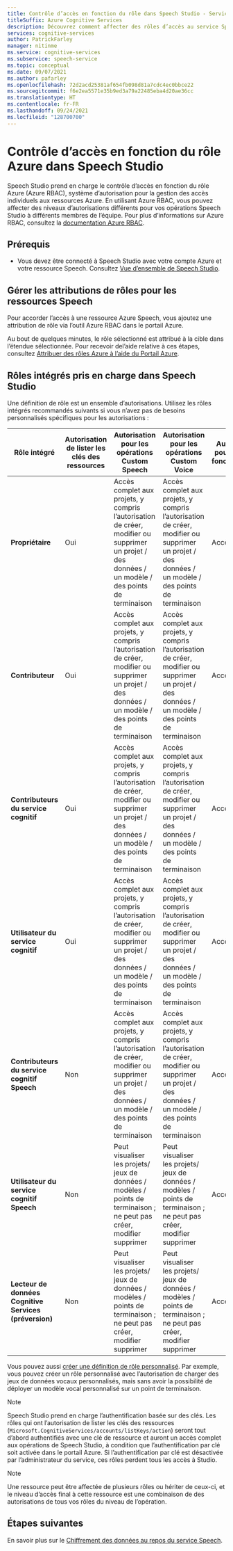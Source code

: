 ```yaml
---
title: Contrôle d’accès en fonction du rôle dans Speech Studio - Service Speech
titleSuffix: Azure Cognitive Services
description: Découvrez comment affecter des rôles d’accès au service Speech via Speech Studio.
services: cognitive-services
author: PatrickFarley
manager: nitinme
ms.service: cognitive-services
ms.subservice: speech-service
ms.topic: conceptual
ms.date: 09/07/2021
ms.author: pafarley
ms.openlocfilehash: 72d2acd25381af654fb098d81a7cdc4ec0bbce22
ms.sourcegitcommit: f6e2ea5571e35b9ed3a79a22485eba4d20ae36cc
ms.translationtype: HT
ms.contentlocale: fr-FR
ms.lasthandoff: 09/24/2021
ms.locfileid: "128700700"
---
```

# <a name="azure-role-based-access-control-in-speech-studio"></a>Contrôle d’accès en fonction du rôle Azure dans Speech Studio 

Speech Studio prend en charge le contrôle d’accès en fonction du rôle Azure (Azure RBAC), système d’autorisation pour la gestion des accès individuels aux ressources Azure. En utilisant Azure RBAC, vous pouvez affecter des niveaux d’autorisations différents pour vos opérations Speech Studio à différents membres de l’équipe. Pour plus d’informations sur Azure RBAC, consultez la [documentation Azure RBAC](/azure/role-based-access-control/overview).

## <a name="prerequisites"></a>Prérequis

* Vous devez être connecté à Speech Studio avec votre compte Azure et votre ressource Speech. Consultez [Vue d’ensemble de Speech Studio](speech-studio-overview.md).

## <a name="manage-role-assignments-for-speech-resources"></a>Gérer les attributions de rôles pour les ressources Speech

Pour accorder l’accès à une ressource Azure Speech, vous ajoutez une attribution de rôle via l’outil Azure RBAC dans le portail Azure. 

Au bout de quelques minutes, le rôle sélectionné est attribué à la cible dans l’étendue sélectionnée. Pour recevoir del’aide relative à ces étapes, consultez [Attribuer des rôles Azure à l’aide du Portail Azure](/azure/role-based-access-control/role-assignments-portal?tabs=current).

## <a name="supported-built-in-roles-in-speech-studio"></a>Rôles intégrés pris en charge dans Speech Studio

Une définition de rôle est un ensemble d’autorisations. Utilisez les rôles intégrés recommandés suivants si vous n’avez pas de besoins personnalisés spécifiques pour les autorisations :

| **Rôle intégré** | **Autorisation de lister les clés des ressources** | **Autorisation pour les opérations Custom Speech** | **Autorisation pour les opérations Custom Voice**| **Autorisation pour d’autres fonctionnalités** |
| ---| ---| ---| ---| --|
|**Propriétaire** |Oui |Accès complet aux projets, y compris l’autorisation de créer, modifier ou supprimer un projet / des données / un modèle / des points de terminaison |Accès complet aux projets, y compris l’autorisation de créer, modifier ou supprimer un projet / des données / un modèle / des points de terminaison |Accès total |
|**Contributeur** |Oui |Accès complet aux projets, y compris l’autorisation de créer, modifier ou supprimer un projet / des données / un modèle / des points de terminaison |Accès complet aux projets, y compris l’autorisation de créer, modifier ou supprimer un projet / des données / un modèle / des points de terminaison |Accès total |
|**Contributeurs du service cognitif** |Oui |Accès complet aux projets, y compris l’autorisation de créer, modifier ou supprimer un projet / des données / un modèle / des points de terminaison |Accès complet aux projets, y compris l’autorisation de créer, modifier ou supprimer un projet / des données / un modèle / des points de terminaison |Accès total |
|**Utilisateur du service cognitif** |Oui |Accès complet aux projets, y compris l’autorisation de créer, modifier ou supprimer un projet / des données / un modèle / des points de terminaison |Accès complet aux projets, y compris l’autorisation de créer, modifier ou supprimer un projet / des données / un modèle / des points de terminaison |Accès total |
|**Contributeurs du service cognitif Speech** |Non |Accès complet aux projets, y compris l’autorisation de créer, modifier ou supprimer un projet / des données / un modèle / des points de terminaison |Accès complet aux projets, y compris l’autorisation de créer, modifier ou supprimer un projet / des données / un modèle / des points de terminaison |Accès total |
|**Utilisateur du service cognitif Speech** |Non |Peut visualiser les projets/ jeux de données / modèles / points de terminaison ; ne peut pas créer, modifier supprimer |Peut visualiser les projets/ jeux de données / modèles / points de terminaison ; ne peut pas créer, modifier supprimer |Accès total |
|**Lecteur de données Cognitive Services (préversion)** |Non |Peut visualiser les projets/ jeux de données / modèles / points de terminaison ; ne peut pas créer, modifier supprimer |Peut visualiser les projets/ jeux de données / modèles / points de terminaison ; ne peut pas créer, modifier supprimer |Accès total |

Vous pouvez aussi [créer une définition de rôle personnalisé](/azure/role-based-access-control/custom-roles). Par exemple, vous pouvez créer un rôle personnalisé avec l’autorisation de charger des jeux de données vocaux personnalisés, mais sans avoir la possibilité de déployer un modèle vocal personnalisé sur un point de terminaison.

> [!NOTE]
> Speech Studio prend en charge l’authentification basée sur des clés. Les rôles qui ont l’autorisation de lister les clés des ressources (`Microsoft.CognitiveServices/accounts/listKeys/action`) seront tout d’abord authentifiés avec une clé de ressource et auront un accès complet aux opérations de Speech Studio, à condition que l’authentification par clé soit activée dans le portail Azure. Si l’authentification par clé est désactivée par l’administrateur du service, ces rôles perdent tous les accès à Studio.

> [!NOTE]
> Une ressource peut être affectée de plusieurs rôles ou hériter de ceux-ci, et le niveau d’accès final à cette ressource est une combinaison de des autorisations de tous vos rôles du niveau de l’opération.

## <a name="next-steps"></a>Étapes suivantes

En savoir plus sur le [Chiffrement des données au repos du service Speech](/azure/cognitive-services/speech-service/speech-encryption-of-data-at-rest).